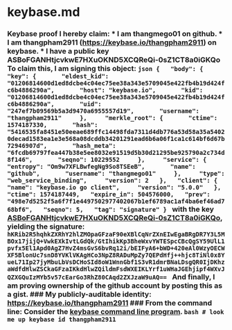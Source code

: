 # keybase.md
### Keybase proof  I hereby claim:    * I am thangmego01 on github.   * I am thangpham2911 (https://keybase.io/thangpham2911) on keybase.   * I have a public key ASBoFGANHtjcvkwE7HXuOKND5XCQReQi-0sZ1CT8a0iGKQo  To claim this, I am signing this object:  ```json {   "body": {     "key": {       "eldest_kid": "01206814600d1ed8dcbe4c04ec75ee38a343e5709045e422fb4b19d424fc6b4886290a",       "host": "keybase.io",       "kid": "01206814600d1ed8dcbe4c04ec75ee38a343e5709045e422fb4b19d424fc6b4886290a",       "uid": "247ef7b09569b5a3d9470a6955557d19",       "username": "thangpham2911"     },     "merkle_root": {       "ctime": 1574187330,       "hash": "5416535fa8451e50eeae689ffc14498fda7311d4db776a53d58a35a54020decad1583ea1e3e568a08dcddb34201291ead6b6a06f1ca1c614bf6d67b72946907d",       "hash_meta": "6fcdb69797fea447b38e5ee8032e91519d5b30d21295be925790a2c734d8f146",       "seqno": 10229552     },     "service": {       "entropy": "Om9w7XFLBwfegNg9So8TSEeB",       "name": "github",       "username": "thangmego01"     },     "type": "web_service_binding",     "version": 2   },   "client": {     "name": "keybase.io go client",     "version": "5.0.0"   },   "ctime": 1574187449,   "expire_in": 504576000,   "prev": "498e7d5252f5a6f7f1e4497502977402067b1ef6789ac1af4ba6ef46ad768bf6",   "seqno": 5,   "tag": "signature" } ```  with the key [ASBoFGANHtjcvkwE7HXuOKND5XCQReQi-0sZ1CT8a0iGKQo](https://keybase.io/thangpham2911), yielding the signature:  ``` hKRib2R5hqhkZXRhY2hlZMOpaGFzaF90eXBlCqNrZXnEIwEgaBRgDR7Y3L5MBOx17jijQ+VwkEXkIvtLGdQk/GtIhikKp3BheWxvYWTESpcCBcQgSY59UlL1pvfx5El1Apd0AgZ7HvZ4msGvS6bvRq12i/bEIFyA6+bWD+420eAl0WzyOECWXF5BlonUc7snD8YVKlVKAgHCo3NpZ8RADuMpZy7QEPdHfj++hjc8TiNl0x8YueL71Ip27jyMbuLbVsDCHoSId8oW1WnnGbf1S3vR1dmrBNaLDsgQR0IjDKhzaWdfdHlwZSCkaGFzaIKkdHlwZQildmFsdWXEIKLYrf1uWHaJGEhjipf4WXvJQZXGQuIzMYb5v57cEarGo3RhZ80CAqd2ZXJzaW9uAQ==  ```  And finally, I am proving ownership of the github account by posting this as a gist.  ### My publicly-auditable identity:  https://keybase.io/thangpham2911  ### From the command line:  Consider the [keybase command line program](https://keybase.io/download).  ```bash # look me up keybase id thangpham2911 ```
